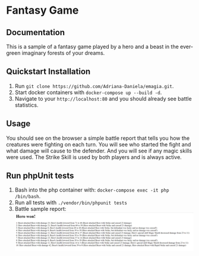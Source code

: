 # Fantasy Game

## Documentation
This is a sample of a fantasy game played by a hero and a beast in the ever-green imaginary forests of your dreams.

## Quickstart Installation

1. Run `git clone https://github.com/Adriana-Daniela/emagia.git`.
2. Start docker containers with `docker-compose up --build -d`.
3. Navigate to your `http://localhost:80` and you should already see battle statistics.

## Usage
You should see on the browser a simple battle report that tells you how the creatures were fighting on each turn.
You will see who started the fight and what damage will cause to the defender. And you will see if any magic skills were used.
The Strike Skill is used by both players and is always active.

## Run phpUnit tests
1. Bash into the php container with: `docker-compose exec -it php /bin/bash`.
2. Run all tests with `./vendor/bin/phpunit tests`
3. Battle sample report:
   ![Battle sample report](https://github.com/Adriana-Daniela/emagia/blob/master/Battle-report.png?raw=true "Title")
